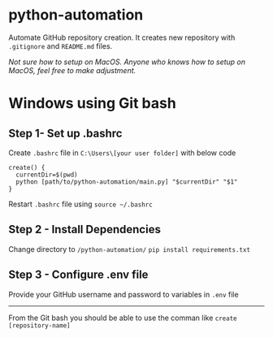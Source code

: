# python-automation

Automate GitHub repository creation.
It creates new repository with `.gitignore` and `README.md` files.

_Not sure how to setup on MacOS._
_Anyone who knows how to setup on MacOS, feel free to make adjustment._

# Windows using Git bash

## Step 1- Set up .bashrc

Create `.bashrc` file in `C:\Users\[your user folder]` with below code

```
create() {
  currentDir=$(pwd)
  python [path/to/python-automation/main.py] "$currentDir" "$1"
}
```

Restart `.bashrc` file using `source ~/.bashrc`

## Step 2 - Install Dependencies

Change directory to `/python-automation/`
`pip install requirements.txt`

## Step 3 - Configure .env file

Provide your GitHub username and password to variables in `.env` file

---

From the Git bash you should be able to use the comman like
`create [repository-name]`
